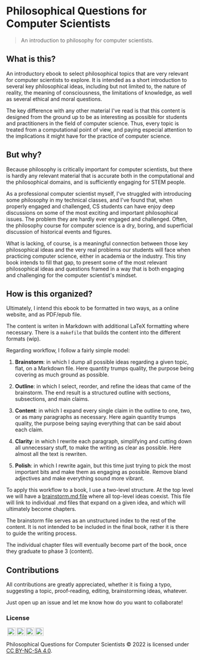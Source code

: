 # Philosophical Questions for Computer Scientists

> An introduction to philosophy for computer scientists.

## What is this?

An introductory ebook to select philosophical topics that are very relevant for computer scientists to explore. It is intended as a short introduction to several key philosophical ideas, including but not limited to, the nature of reality, the meaning of consciousness, the limitations of knowledge, as well as several ethical and moral questions.

The key difference with any other material I've read is that this content is designed from the ground up to be as interesting as possible for students and practitioners in the field of computer science. Thus, every topic is treated from a computational point of view, and paying especial attention to the implications it might have for the practice of computer science.

## But why?

Because philosophy is critically important for computer scientists, but there is hardly any relevant material that is accurate both in the computational and the philosophical domains, and is sufficiently engaging for STEM people.

As a professional computer scientist myself, I've struggled with introducing some philosophy in my technical classes, and I've found that, when properly engaged and challenged, CS students can have enjoy deep discussions on some of the most exciting and important philosophical issues. The problem they are hardly ever engaged and challenged. Often, the philosophy course for computer science is a dry, boring, and superficial discussion of historical events and figures.

What is lacking, of course, is a meaningful connection between those key philosophical ideas and the very real problems our students will face when practicing computer science, either in academia or the industry. This tiny book intends to fill that gap, to present some of the most relevant philosophical ideas and questions framed in a way that is both engaging and challenging for the computer scientist's mindset.

## How is this organized?

Ultimately, I intend this ebook to be formatted in two ways, as a online website, and as PDF/epub file.

The content is writen in Markdown with additional LaTeX formatting where necessary. There is a `makefile` that builds the content into the different formats (wip).

Regarding workflow, I follow a fairly simple model:

1. **Brainstorm**: in which I dump all possible ideas regarding a given topic, flat, on a Markdown file. Here quantity trumps quality, the purpose being covering as much ground as possible.

2. **Outline**: in which I select, reorder, and refine the ideas that came of the brainstorm. The end result is a structured outline with sections, subsections, and main claims.

3. **Content**: in which I expand every single claim in the outline to one, two, or as many paragraphs as necessary. Here again quantity trumps quality, the purpose being saying everything that can be said about each claim.

4. **Clarity**: in which I rewrite each paragraph, simplifying and cutting down all unnecessary stuff, to make the writing as clear as possible. Here almost all the text is rewriten.

5. **Polish**: in which I rewrite again, but this time just trying to pick the most important bits and make them as engaging as possible. Remove bland adjectives and make everything sound more vibrant.

To apply this workflow to a book, I use a two-level structure. At the top level we will have a [brainstorm.md file](md/brainstorm.md) where all top-level ideas coexist. This file will link to individual .md files that expand on a given idea, and which will ultimately become chapters.

The brainstorm file serves as an unstructured index to the rest of the content. It is not intended to be included in the final book, rather it is there to guide the writing process.

The individual chapter files will eventually become part of the book, once they graduate to phase 3 (content).

## Contributions

All contributions are greatly appreciated, whether it is fixing a typo, suggesting a topic, proof-reading, editing, brainstorming ideas, whatever.

Just open up an issue and let me know how do you want to collaborate!

### License

<img style="height:22px!important;margin-left:3px;vertical-align:text-bottom;" src="https://mirrors.creativecommons.org/presskit/icons/cc.svg?ref=chooser-v1"><img style="height:22px!important;margin-left:3px;vertical-align:text-bottom;" src="https://mirrors.creativecommons.org/presskit/icons/by.svg?ref=chooser-v1"><img style="height:22px!important;margin-left:3px;vertical-align:text-bottom;" src="https://mirrors.creativecommons.org/presskit/icons/nc.svg?ref=chooser-v1"><img style="height:22px!important;margin-left:3px;vertical-align:text-bottom;" src="https://mirrors.creativecommons.org/presskit/icons/sa.svg?ref=chooser-v1">

Philosophical Questions for Computer Scientists © 2022 is licensed under [CC BY-NC-SA 4.0](https://creativecommons.org/licenses/by-nc-sa/4.0).